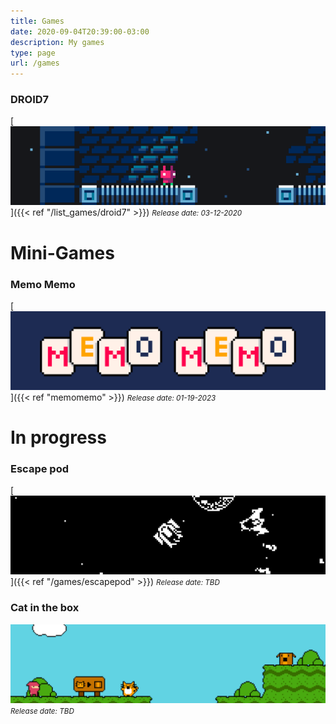 ```yaml
---
title: Games
date: 2020-09-04T20:39:00-03:00
description: My games
type: page
url: /games
---
```


### DROID7

[![DROID7](droid7.gif)]({{< ref "/list_games/droid7" >}})
<small>_Release date: 03-12-2020_</small>

# Mini-Games

### Memo Memo

[![Memo Memo](memomemo.png)]({{< ref "memomemo" >}})
<small>_Release date: 01-19-2023_</small>

# In progress

### Escape pod

[![Escape pod](escape_pod.png)]({{< ref "/games/escapepod" >}})
<small>_Release date: TBD_</small>

### Cat in the box

![Cat in the box](cat_in_the_box.png)
<small>_Release date: TBD_</small>
